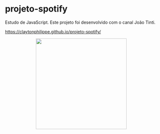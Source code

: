 # projeto-spotify
Estudo de JavaScript. Este projeto foi desenvolvido com o canal João Tinti.

https://claytonphilippe.github.io/projeto-spotify/


<div align="center">
<img src="https://user-images.githubusercontent.com/77082797/134603502-5fd5884c-95cf-4eed-a493-6737b1806b28.png" width="300px" />
</div>

